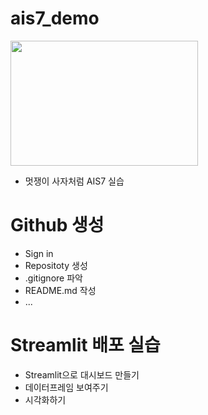# ais7_demo

<img src="https://user-images.githubusercontent.com/115577097/196315027-7963a3c6-be2d-4ef2-95bb-70cce179f90e.png" width=300 height=200>

* 멋쟁이 사자처럼 AIS7 실습

# Github 생성
* Sign in
* Repositoty 생성
* .gitignore 파악
* README.md 작성
* ...

# Streamlit 배포 실습
* Streamlit으로 대시보드 만들기
* 데이터프레임 보여주기
* 시각화하기
